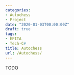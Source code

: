 ```yaml
---
categories:
- Autochess
- Project
date: "2020-01-03T00:00:00Z"
draft: true
tags:
- EPITA
- Tech-C#
title: Autochess
url: /Autochess/
---
```


TODO
